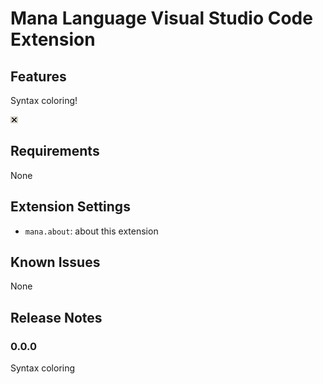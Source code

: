 # Mana Language Visual Studio Code Extension

## Features

Syntax coloring!

![close button](images/close.png)

## Requirements

None

## Extension Settings

* `mana.about`: about this extension

## Known Issues

None

## Release Notes

### 0.0.0

Syntax coloring

